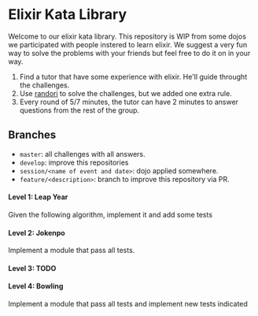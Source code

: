 # Elixir Kata Library

Welcome to our elixir kata library. This repository is WIP from some dojos we 
participated with people instered to learn elixir. We suggest a very fun way 
to solve the problems with your friends but feel free to do it on in your way.

1. Find a tutor that have some experience with elixir. He'll guide throught the challenges.
2. Use [randori](https://fr.wikipedia.org/wiki/Coding_dojo#Randori) to solve the 
challenges, but we added one extra rule.
3. Every round of 5/7 minutes, the tutor can have 2 minutes to answer questions 
from the rest of the group.

## Branches

* `master`: all challenges with all answers.
* `develop`: improve this repositories
* `session/<name of event and date>`: dojo applied somewhere.
* `feature/<description>`: branch to improve this repository via PR.


#### Level 1: Leap Year

Given the following algorithm, implement it and add some tests

#### Level 2: Jokenpo

Implement a module that pass all tests.

#### Level 3: TODO 

#### Level 4: Bowling

Implement a module that pass all tests and implement new tests indicated
